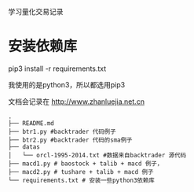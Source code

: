 学习量化交易记录

# 安装依赖库

pip3 install -r requirements.txt

我使用的是python3，所以都选用pip3

文档会记录在 http://www.zhanluejia.net.cn
```
.
├── README.md
├── btr1.py #backtrader 代码例子
├── btr2.py #backtrader 代码的sma例子
├── datas
│   └── orcl-1995-2014.txt #数据来自backtrader 源代码
├── macd1.py # baostock + talib + macd 例子，
├── macd2.py # tushare + talib + macd 例子
└── requirements.txt # 安装一些python3依赖库
```
